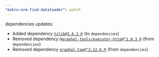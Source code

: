 ```yaml
---
"mikro-orm-find-dataloader": patch
---
```

dependencies updates:
  - Added dependency [`tslib@2.6.2` ↗︎](https://www.npmjs.com/package/tslib/v/2.6.2) (to `dependencies`)
  - Removed dependency [`@graphql-tools/executor-http@^1.0.3` ↗︎](https://www.npmjs.com/package/@graphql-tools/executor-http/v/1.0.3) (from `dependencies`)
  - Removed dependency [`graphql-tag@^2.12.6` ↗︎](https://www.npmjs.com/package/graphql-tag/v/2.12.6) (from `dependencies`)
